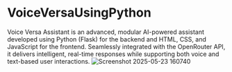 # VoiceVersaUsingPython
Voice Versa Assistant is an advanced, modular AI-powered assistant developed using Python (Flask) for the backend and HTML, CSS, and JavaScript for the frontend. Seamlessly integrated with the OpenRouter API, it delivers intelligent, real-time responses while supporting both voice and text-based user interactions.
![Screenshot 2025-05-23 160740](https://github.com/user-attachments/assets/624df07d-e8ed-49c8-857b-049405d631e6)
